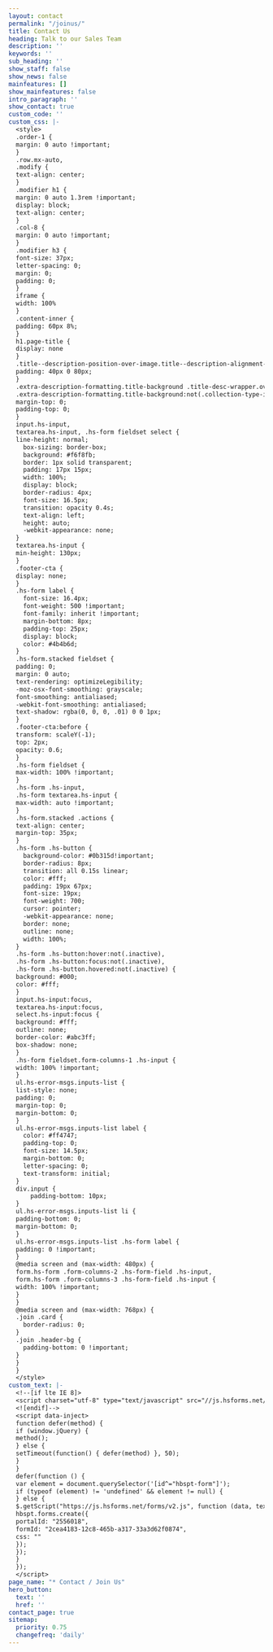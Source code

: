 ```yaml
---
layout: contact
permalink: "/joinus/"
title: Contact Us
heading: Talk to our Sales Team
description: ''
keywords: ''
sub_heading: ''
show_staff: false
show_news: false
mainfeatures: []
show_mainfeatures: false
intro_paragraph: ''
show_contact: true
custom_code: ''
custom_css: |-
  <style>
  .order-1 {
  margin: 0 auto !important;
  }
  .row.mx-auto,
  .modify {
  text-align: center;
  }
  .modifier h1 {
  margin: 0 auto 1.3rem !important;
  display: block;
  text-align: center;
  }
  .col-8 {
  margin: 0 auto !important;
  }
  .modifier h3 {
  font-size: 37px;
  letter-spacing: 0;
  margin: 0;
  padding: 0;
  }
  iframe {
  width: 100%
  }
  .content-inner {
  padding: 60px 8%;
  }
  h1.page-title {
  display: none
  }
  .title--description-position-over-image.title--description-alignment-center .title-desc-inner {
  padding: 40px 0 80px;
  }
  .extra-description-formatting.title-background .title-desc-wrapper.over-image.has-main-image .page-desc,
  .extra-description-formatting.title-background:not(.collection-type-index) .title-desc-wrapper .page-desc {
  margin-top: 0;
  padding-top: 0;
  }
  input.hs-input,
  textarea.hs-input, .hs-form fieldset select {
  line-height: normal;
    box-sizing: border-box;
    background: #f6f8fb;
    border: 1px solid transparent;
    padding: 17px 15px;
    width: 100%;
    display: block;
    border-radius: 4px;
    font-size: 16.5px;
    transition: opacity 0.4s;
    text-align: left;
    height: auto;
    -webkit-appearance: none;
  }
  textarea.hs-input {
  min-height: 130px;
  }
  .footer-cta {
  display: none;
  }
  .hs-form label {
    font-size: 16.4px;
    font-weight: 500 !important;
    font-family: inherit !important;
    margin-bottom: 8px;
    padding-top: 25px;
    display: block;
    color: #4b4b6d;
  }
  .hs-form.stacked fieldset {
  padding: 0;
  margin: 0 auto;
  text-rendering: optimizeLegibility;
  -moz-osx-font-smoothing: grayscale;
  font-smoothing: antialiased;
  -webkit-font-smoothing: antialiased;
  text-shadow: rgba(0, 0, 0, .01) 0 0 1px;
  }
  .footer-cta:before {
  transform: scaleY(-1);
  top: 2px;
  opacity: 0.6;
  }
  .hs-form fieldset {
  max-width: 100% !important;
  }
  .hs-form .hs-input,
  .hs-form textarea.hs-input {
  max-width: auto !important;
  }
  .hs-form.stacked .actions {
  text-align: center;
  margin-top: 35px;
  }
  .hs-form .hs-button {
    background-color: #0b315d!important;
    border-radius: 8px;
    transition: all 0.15s linear;
    color: #fff;
    padding: 19px 67px;
    font-size: 19px;
    font-weight: 700;
    cursor: pointer;
    -webkit-appearance: none;
    border: none;
    outline: none;
    width: 100%;
  }
  .hs-form .hs-button:hover:not(.inactive),
  .hs-form .hs-button:focus:not(.inactive),
  .hs-form .hs-button.hovered:not(.inactive) {
  background: #000;
  color: #fff;
  }
  input.hs-input:focus,
  textarea.hs-input:focus,
  select.hs-input:focus {
  background: #fff;
  outline: none;
  border-color: #abc3ff;
  box-shadow: none;
  }
  .hs-form fieldset.form-columns-1 .hs-input {
  width: 100% !important;
  }
  ul.hs-error-msgs.inputs-list {
  list-style: none;
  padding: 0;
  margin-top: 0;
  margin-bottom: 0;
  }
  ul.hs-error-msgs.inputs-list label {
    color: #ff4747;
    padding-top: 0;
    font-size: 14.5px;
    margin-bottom: 0;
    letter-spacing: 0;
    text-transform: initial;
  }
  div.input {
      padding-bottom: 10px;
  }
  ul.hs-error-msgs.inputs-list li {
  padding-bottom: 0;
  margin-bottom: 0;
  }
  ul.hs-error-msgs.inputs-list .hs-form label {
  padding: 0 !important;
  }
  @media screen and (max-width: 480px) {
  form.hs-form .form-columns-2 .hs-form-field .hs-input,
  form.hs-form .form-columns-3 .hs-form-field .hs-input {
  width: 100% !important;
  }
  }
  @media screen and (max-width: 768px) {
  .join .card {
    border-radius: 0;
  }
  .join .header-bg {
    padding-bottom: 0 !important;
  }
  }
  }
  </style>
custom_text: |-
  <!--[if lte IE 8]>
  <script charset="utf-8" type="text/javascript" src="//js.hsforms.net/forms/v2-legacy.js"></script>
  <![endif]-->
  <script data-inject>
  function defer(method) {
  if (window.jQuery) {
  method();
  } else {
  setTimeout(function() { defer(method) }, 50);
  }
  }
  defer(function () {
  var element = document.querySelector('[id^="hbspt-form"]');
  if (typeof (element) != 'undefined' && element != null) {
  } else {
  $.getScript("https://js.hsforms.net/forms/v2.js", function (data, textStatus, jqxhr) {
  hbspt.forms.create({
  portalId: "2556018",
  formId: "2cea4183-12c8-465b-a317-33a3d62f0874",
  css: ""
  });
  });
  }
  });
  </script>
page_name: "* Contact / Join Us"
hero_button:
  text: ''
  href: ''
contact_page: true
sitemap:
  priority: 0.75
  changefreq: 'daily'
---
```

